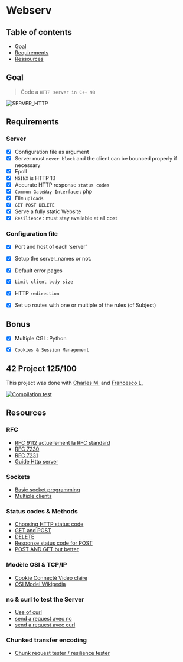 # Webserv

## Table of contents
* [Goal](#Goal)  
* [Requirements](#Requirements)
* [Ressources](#Ressources)

## Goal
> Code a `HTTP server in C++ 98`

![SERVER_HTTP](https://github.com/Abensett/23.-Webserv/assets/85625233/2c98a3d3-0086-44a6-abd0-2f793bf86a14)

## Requirements
### Server
 - [x] Configuration file as argument
 - [x] Server must `never block` and the client can be bounced properly if necessary
 - [x] Epoll
 - [x] `NGINX` is HTTP 1.1
 - [x] Accurate HTTP response `status codes`
 - [x] `Common GateWay Interface` : php
 - [x] File `uploads`
 - [x] `GET POST DELETE `
 - [x] Serve a fully static Website 
 - [x] `Resilience` : must stay available at all cost

### Configuration file
 - [x] Port and host of each ’server’
 - [x] Setup the server_names or not.
 - [x] Default error pages
 - [x] `Limit client body size`
 - [x] HTTP `redirection`
 - [x] Set up routes with one or multiple of the rules (cf Subject)
 

## Bonus
 - [x] Multiple CGI : Python
 - [x] `Cookies & Session Management`



## 42 Project 125/100


This project was done with [Charles M.](https://github.com/cmariot/) and [Francesco L.](https://github.com/KLM687)  

[![Compilation test](https://github.com/cmariot/webserv/actions/workflows/c-cpp.yml/badge.svg)](https://github.com/cmariot/webserv/actions/workflows/c-cpp.yml)

## Resources

### RFC
* [RFC 9112 actuellement la RFC standard](https://www.rfc-editor.org/rfc/rfc9110.html#name-get)
* [RFC 7230](http://www.rfc-editor.org/info/rfc7230)
* [RFC 7231](http://www.rfc-editor.org/info/rfc7231)
* [Guide Http server](https://medium.com/from-the-scratch/http-server-what-do-you-need-to-know-to-build-a-simple-http-server-from-scratch-d1ef8945e4fa)


### Sockets
- [Basic socket programming](https://www.geeksforgeeks.org/socket-programming-cc/)
- [Multiple clients](https://www.geeksforgeeks.org/socket-programming-in-cc-handling-multiple-clients-on-server-without-multi-threading/)

### Status codes & Methods
* [Choosing HTTP status code](https://www.codetinkerer.com/2015/12/04/choosing-an-http-status-code.html)
* [GET and POST](https://www.w3schools.com/tags/ref_httpmethods.asp)
* [DELETE](https://stackoverflow.com/questions/17884469/what-is-the-http-response-code-for-failed-http-delete-operation)
* [Response status code for POST](https://stackoverflow.com/questions/73486941/what-is-the-difference-between-201-status-code-and-204-status-code)
* [POST AND GET but better](https://www.guru99.com/difference-get-post-http.html)

### Modèle OSI & TCP/IP
- [Cookie Connecté Video claire](https://www.youtube.com/watch?v=26jazyc7VNk)
- [OSI Model Wikipedia](https://en.wikipedia.org/wiki/OSI_model)

### nc & curl to test the Server
* [Use of curl](https://reqbin.com/req/c-dot4w5a2/curl-post-file)
* [send a request avec nc ](https://www.varonis.com/fr/blog/netcat-commands)
* [send a request avec curl](https://devqa.io/curl-sending-api-requests/)

### Chunked transfer encoding
* [Chunk request tester / resilience tester](https://gist.github.com/hannesg/541935ab2e4acc55ed8b85d65defe003)
